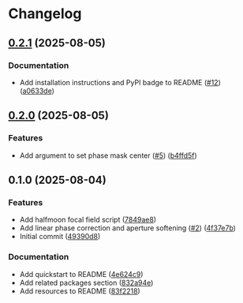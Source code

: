 # Changelog

## [0.2.1](https://github.com/LEB-EPFL/just-focus/compare/v0.2.0...v0.2.1) (2025-08-05)


### Documentation

* Add installation instructions and PyPI badge to README ([#12](https://github.com/LEB-EPFL/just-focus/issues/12)) ([a0633de](https://github.com/LEB-EPFL/just-focus/commit/a0633de399a29052ad177b44cc06d8aa1f272d0c))

## [0.2.0](https://github.com/LEB-EPFL/just-focus/compare/v0.1.0...v0.2.0) (2025-08-05)


### Features

* Add argument to set phase mask center ([#5](https://github.com/LEB-EPFL/just-focus/issues/5)) ([b4ffd5f](https://github.com/LEB-EPFL/just-focus/commit/b4ffd5f5357f20320bce94e58376839a16fcfcc4))

## 0.1.0 (2025-08-04)


### Features

* Add halfmoon focal field script ([7849ae8](https://github.com/LEB-EPFL/just-focus/commit/7849ae8840a4fcce774b789d9030481b2cdae9a9))
* Add linear phase correction and aperture softening ([#2](https://github.com/LEB-EPFL/just-focus/issues/2)) ([4f37e7b](https://github.com/LEB-EPFL/just-focus/commit/4f37e7b3c453b63226be3c32d765ba9e81d46ab6))
* Initial commit ([49390d8](https://github.com/LEB-EPFL/just-focus/commit/49390d810dc5e384826cd62fb4a448ac91c90686))


### Documentation

* Add quickstart to README ([4e624c9](https://github.com/LEB-EPFL/just-focus/commit/4e624c9a7d7afcaea1712b8f209b30d6d367b9c9))
* Add related packages section ([832a94e](https://github.com/LEB-EPFL/just-focus/commit/832a94e1123867406c65a0038dab4ba5fff9b103))
* Add resources to README ([83f2218](https://github.com/LEB-EPFL/just-focus/commit/83f2218b23c19e257134321f8c77f0db688bc05c))
